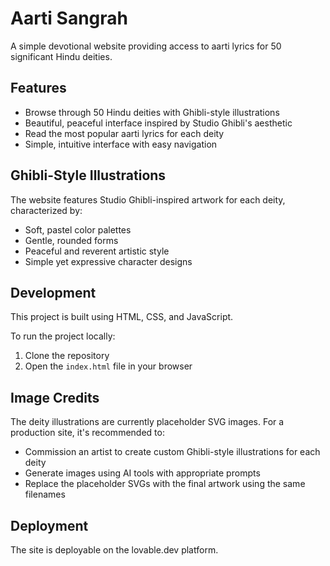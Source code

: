 # Aarti Sangrah

A simple devotional website providing access to aarti lyrics for 50 significant Hindu deities.

## Features

- Browse through 50 Hindu deities with Ghibli-style illustrations
- Beautiful, peaceful interface inspired by Studio Ghibli's aesthetic
- Read the most popular aarti lyrics for each deity
- Simple, intuitive interface with easy navigation

## Ghibli-Style Illustrations

The website features Studio Ghibli-inspired artwork for each deity, characterized by:
- Soft, pastel color palettes
- Gentle, rounded forms
- Peaceful and reverent artistic style
- Simple yet expressive character designs

## Development

This project is built using HTML, CSS, and JavaScript.

To run the project locally:
1. Clone the repository
2. Open the `index.html` file in your browser

## Image Credits

The deity illustrations are currently placeholder SVG images. For a production site, it's recommended to:
- Commission an artist to create custom Ghibli-style illustrations for each deity
- Generate images using AI tools with appropriate prompts
- Replace the placeholder SVGs with the final artwork using the same filenames

## Deployment

The site is deployable on the lovable.dev platform. 